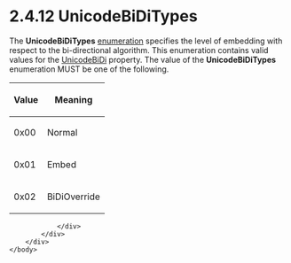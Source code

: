 <html dir="LTR" xmlns:mshelp="http://msdn.microsoft.com/mshelp" xmlns:ddue="http://ddue.schemas.microsoft.com/authoring/2003/5" xmlns:xlink="http://www.w3.org/1999/xlink" xmlns:tool="http://www.microsoft.com/tooltip">
    <head>
        <meta http-equiv="Content-Type" content="text/html; CHARSET=utf-8"></meta>
        <meta name="save" content="history"></meta>
        <title>2.4.12 UnicodeBiDiTypes</title>
        <xml>
            <mshelp:toctitle title="2.4.12 UnicodeBiDiTypes"></mshelp:toctitle>
            <mshelp:rltitle title="[MS-RPL]: UnicodeBiDiTypes"></mshelp:rltitle>
            <mshelp:keyword index="A" term="10d73f11-a5b3-4ca3-b921-c112b9b72999"></mshelp:keyword>
            <mshelp:attr name="DCSext.ContentType" value="open specification"></mshelp:attr>
            <mshelp:attr name="AssetID" value="10d73f11-a5b3-4ca3-b921-c112b9b72999"></mshelp:attr>
            <mshelp:attr name="TopicType" value="kbRef"></mshelp:attr>
            <mshelp:attr name="DCSext.Title" value="[MS-RPL]: UnicodeBiDiTypes" />
        </xml>
    </head>
    <body>
        <div id="header">
            <h1 class="heading">2.4.12 UnicodeBiDiTypes</h1>
        </div>
        <div id="mainSection">
            <div id="mainBody">
                <div id="allHistory" class="saveHistory"></div>
                <div id="sectionSection0" class="section" name="collapseableSection">
                    

<p>The <b>UnicodeBiDiTypes</b> <a href="75ae48f7-746b-4b41-919c-6699fa28b3ef.md#gt_846463b5-421c-4d6b-8d82-79d44db666fa">enumeration</a> specifies the
level of embedding with respect to the bi-directional algorithm. This
enumeration contains valid values for the <a href="7adac2f6-20c6-4201-a3be-26203c25befe.md">UnicodeBiDi</a> property. The
value of the <b>UnicodeBiDiTypes</b> enumeration MUST be one of the following.</p>

<table>
 <thead>
  <tr>
   <th>
   <p>Value</p>
   </th>
   <th>
   <p>Meaning</p>
   </th>
  </tr>
 </thead>
 <tr>
  <td>
  <p>0x00</p>
  </td>
  <td>
  <p>Normal</p>
  </td>
 </tr>
 <tr>
  <td>
  <p>0x01</p>
  </td>
  <td>
  <p>Embed</p>
  </td>
 </tr>
 <tr>
  <td>
  <p>0x02</p>
  </td>
  <td>
  <p>BiDiOverride</p>
  </td>
 </tr>
</table>

<p> </p>


                </div>
            </div>
        </div>
    </body>
</html>